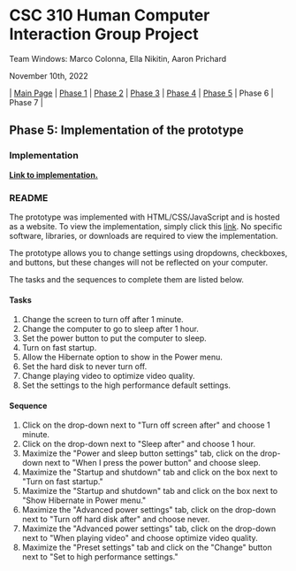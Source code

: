# CSC 310 Human Computer Interaction Group Project

Team Windows: Marco Colonna, Ella Nikitin, Aaron Prichard

November 10th, 2022

| [Main Page](https://marco-colonna.github.io/csc-310-project) | [Phase 1](https://marco-colonna.github.io/csc-310-project/phase1) | [Phase 2](https://marco-colonna.github.io/csc-310-project/phase2) | [Phase 3](https://marco-colonna.github.io/csc-310-project/phase3) | [Phase 4](https://marco-colonna.github.io/csc-310-project/phase4) | [Phase 5](https://marco-colonna.github.io/csc-310-project/phase5) | Phase 6 | Phase 7 |

## Phase 5: Implementation of the prototype

### Implementation

[**Link to implementation.**](https://marco-colonna.github.io/csc-310-project/Implementation)

### README

The prototype was implemented with HTML/CSS/JavaScript and is hosted as a website. To view the implementation, simply click this [link](https://marco-colonna.github.io/csc-310-project/Implementation). No specific software, libraries, or downloads are required to view the implementation.

The prototype allows you to change settings using dropdowns, checkboxes, and buttons, but these changes will not be reflected on your computer.

The tasks and the sequences to complete them are listed below.

#### Tasks

1. Change the screen to turn off after 1 minute.
2. Change the computer to go to sleep after 1 hour.
3. Set the power button to put the computer to sleep.
4. Turn on fast startup.
5. Allow the Hibernate option to show in the Power menu.
6. Set the hard disk to never turn off.
7. Change playing video to optimize video quality.
8. Set the settings to the high performance default settings.

#### Sequence

1. Click on the drop-down next to "Turn off screen after" and choose 1 minute.
2. Click on the drop-down next to "Sleep after" and choose 1 hour.
3. Maximize the "Power and sleep button settings" tab, click on the drop-down next to "When I press the power button" and choose sleep.
4. Maximize the "Startup and shutdown" tab and click on the box next to "Turn on fast startup."
5. Maximize the "Startup and shutdown" tab and click on the box next to "Show Hibernate in Power menu."
6. Maximize the "Advanced power settings" tab, click on the drop-down next to "Turn off hard disk after" and choose never.
7. Maximize the "Advanced power settings" tab, click on the drop-down next to "When playing video" and choose optimize video quality.
8. Maximize the "Preset settings" tab and click on the "Change" button next to "Set to high performance settings."

